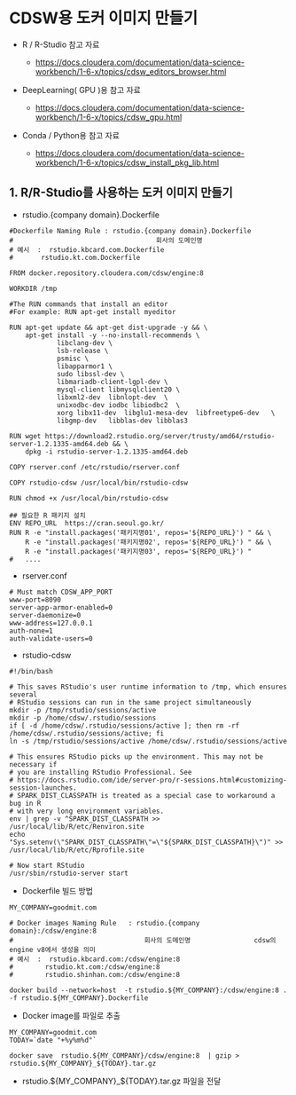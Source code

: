 # CDSW용  도커 이미지 만들기

- R / R-Studio 참고 자료 
   - https://docs.cloudera.com/documentation/data-science-workbench/1-6-x/topics/cdsw_editors_browser.html

- DeepLearning( GPU )용 참고 자료   
   - https://docs.cloudera.com/documentation/data-science-workbench/1-6-x/topics/cdsw_gpu.html

- Conda / Python용 참고 자료
   - https://docs.cloudera.com/documentation/data-science-workbench/1-6-x/topics/cdsw_install_pkg_lib.html




## 1. R/R-Studio를 사용하는 도커 이미지 만들기 


- rstudio.{company domain}.Dockerfile
```
#Dockerfile Naming Rule : rstudio.{company domain}.Dockerfile
#                                    회사의 도메인명                
# 예시  :  rstudio.kbcard.com.Dockerfile
#       rstudio.kt.com.Dockerfile

FROM docker.repository.cloudera.com/cdsw/engine:8

WORKDIR /tmp

#The RUN commands that install an editor
#For example: RUN apt-get install myeditor

RUN apt-get update && apt-get dist-upgrade -y && \
    apt-get install -y --no-install-recommends \
            libclang-dev \
            lsb-release \
            psmisc \
            libapparmor1 \
            sudo libssl-dev \
            libmariadb-client-lgpl-dev \
            mysql-client libmysqlclient20 \
            libxml2-dev  libnlopt-dev  \
            unixodbc-dev iodbc libiodbc2  \
            xorg libx11-dev  libglu1-mesa-dev  libfreetype6-dev   \
            libgmp-dev   libblas-dev libblas3

RUN wget https://download2.rstudio.org/server/trusty/amd64/rstudio-server-1.2.1335-amd64.deb && \
    dpkg -i rstudio-server-1.2.1335-amd64.deb

COPY rserver.conf /etc/rstudio/rserver.conf

COPY rstudio-cdsw /usr/local/bin/rstudio-cdsw

RUN chmod +x /usr/local/bin/rstudio-cdsw

## 필요한 R 패키지 설치
ENV REPO_URL  https://cran.seoul.go.kr/
RUN R -e "install.packages('패키지명01', repos='${REPO_URL}') " && \
    R -e "install.packages('패키지명02', repos='${REPO_URL}') " && \ 
    R -e "install.packages('패키지명03', repos='${REPO_URL}') " 
#   .... 

```


- rserver.conf
```
# Must match CDSW_APP_PORT
www-port=8090
server-app-armor-enabled=0
server-daemonize=0
www-address=127.0.0.1
auth-none=1
auth-validate-users=0
```

- rstudio-cdsw
```
#!/bin/bash

# This saves RStudio's user runtime information to /tmp, which ensures several
# RStudio sessions can run in the same project simultaneously
mkdir -p /tmp/rstudio/sessions/active
mkdir -p /home/cdsw/.rstudio/sessions
if [ -d /home/cdsw/.rstudio/sessions/active ]; then rm -rf /home/cdsw/.rstudio/sessions/active; fi
ln -s /tmp/rstudio/sessions/active /home/cdsw/.rstudio/sessions/active

# This ensures RStudio picks up the environment. This may not be necessary if
# you are installing RStudio Professional. See
# https://docs.rstudio.com/ide/server-pro/r-sessions.html#customizing-session-launches.
# SPARK_DIST_CLASSPATH is treated as a special case to workaround a bug in R
# with very long environment variables.
env | grep -v ^SPARK_DIST_CLASSPATH >> /usr/local/lib/R/etc/Renviron.site
echo "Sys.setenv(\"SPARK_DIST_CLASSPATH\"=\"${SPARK_DIST_CLASSPATH}\")" >> /usr/local/lib/R/etc/Rprofile.site

# Now start RStudio
/usr/sbin/rstudio-server start
```

- Dockerfile 빌드 방법
```
MY_COMPANY=goodmit.com

# Docker images Naming Rule   : rstudio.{company domain}:/cdsw/engine:8 
#                                 회사의 도메인명                cdsw의 engine v8에서 생성을 의미
# 예시  :  rstudio.kbcard.com:/cdsw/engine:8
#        rstudio.kt.com:/cdsw/engine:8
#        rstudio.shinhan.com:/cdsw/engine:8

docker build --network=host  -t rstudio.${MY_COMPANY}:/cdsw/engine:8 . -f rstudio.${MY_COMPANY}.Dockerfile

```

- Docker image를 파일로 추출
```
MY_COMPANY=goodmit.com
TODAY=`date "+%y%m%d"`

docker save  rstudio.${MY_COMPANY}/cdsw/engine:8  | gzip > rstudio.${MY_COMPANY}_${TODAY}.tar.gz 
```

- rstudio.${MY_COMPANY}_${TODAY}.tar.gz  파일을 전달

 
















